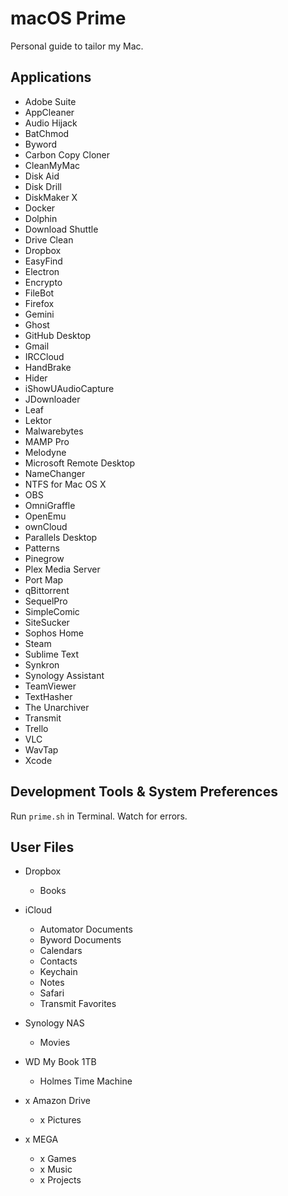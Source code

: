 # macOS Prime
Personal guide to tailor my Mac.

## Applications

- Adobe Suite
- AppCleaner
- Audio Hijack
- BatChmod
- Byword
- Carbon Copy Cloner
- CleanMyMac
- Disk Aid
- Disk Drill
- DiskMaker X
- Docker
- Dolphin
- Download Shuttle
- Drive Clean
- Dropbox
- EasyFind
- Electron
- Encrypto
- FileBot
- Firefox
- Gemini
- Ghost
- GitHub Desktop
- Gmail
- IRCCloud
- HandBrake
- Hider
- iShowUAudioCapture
- JDownloader
- Leaf
- Lektor
- Malwarebytes
- MAMP Pro
- Melodyne
- Microsoft Remote Desktop
- NameChanger
- NTFS for Mac OS X
- OBS
- OmniGraffle
- OpenEmu
- ownCloud
- Parallels Desktop
- Patterns
- Pinegrow
- Plex Media Server
- Port Map
- qBittorrent
- SequelPro
- SimpleComic
- SiteSucker
- Sophos Home
- Steam
- Sublime Text
- Synkron
- Synology Assistant
- TeamViewer
- TextHasher
- The Unarchiver
- Transmit
- Trello
- VLC
- WavTap
- Xcode

## Development Tools & System Preferences

Run `prime.sh` in Terminal. Watch for errors.

## User Files

- Dropbox
  - Books
- iCloud
  - Automator Documents
  - Byword Documents
  - Calendars
  - Contacts
  - Keychain
  - Notes
  - Safari
  - Transmit Favorites
- Synology NAS
  - Movies
- WD My Book 1TB
  - Holmes Time Machine

- x Amazon Drive
  - x Pictures
- x MEGA
  - x Games
  - x Music
  - x Projects